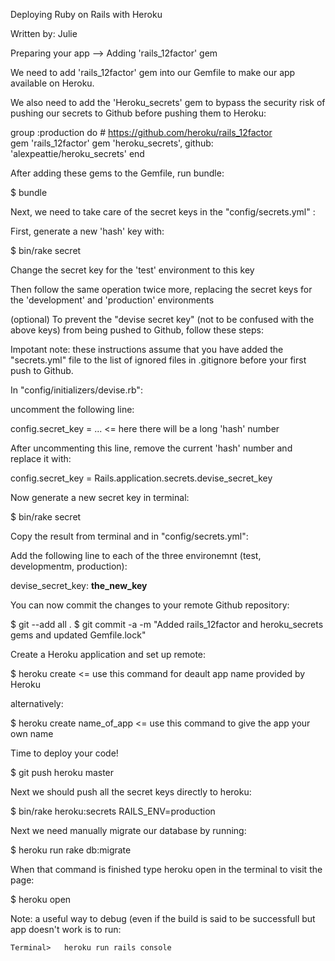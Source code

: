 Deploying Ruby on Rails with Heroku

Written by: Julie


Preparing your app --> Adding 'rails_12factor' gem
   
We need to add 'rails_12factor' gem into our Gemfile to make our app available on Heroku.

We also need to add the 'Heroku_secrets' gem to bypass the security risk of pushing our secrets to Github before pushing them to Heroku:

group :production do
    # https://github.com/heroku/rails_12factor  
    gem 'rails_12factor'
	gem 'heroku_secrets', github: 'alexpeattie/heroku_secrets'
end


After adding these gems to the Gemfile, run bundle:

$ bundle


Next, we need to take care of the secret keys in the "config/secrets.yml" :

First, generate a new 'hash' key with:

$ bin/rake secret

Change the secret key for the 'test' environment to this key

Then follow the same operation twice more, replacing the secret keys for the 'development' and 'production' environments


(optional) To prevent the "devise secret key" (not to be confused with the above keys) from being pushed to Github, follow these steps:

Impotant note: these instructions assume that you have added the "secrets.yml" file to the list of ignored files in .gitignore before your first push to Github.

In "config/initializers/devise.rb": 

uncomment the following line:

config.secret_key = ...      <=  here there will be a long 'hash' number

After uncommenting this line, remove the current 'hash' number and replace it with:

config.secret_key = Rails.application.secrets.devise_secret_key


Now generate a new secret key in terminal:

$ bin/rake secret

Copy the result from terminal and in "config/secrets.yml":

Add the following line to each of the three environemnt (test, developmentm, production):

devise_secret_key: **the_new_key**


You can now commit the changes to your remote Github repository:

$ git --add all .
$ git commit -a -m "Added rails_12factor and heroku_secrets gems and updated Gemfile.lock"


Create a Heroku application and set up remote:

$ heroku create 				<= use this command for deault app name provided by Heroku

alternatively:

$ heroku create name_of_app 	<= use this command to give the app your own name


Time to deploy your code!

$ git push heroku master


Next we should push all the secret keys directly to heroku:

$ bin/rake heroku:secrets RAILS_ENV=production


Next we need manually migrate our database by running:

$ heroku run rake db:migrate


When that command is finished type heroku open in the terminal to visit the page:

$ heroku open


Note: a useful way to debug (even if the build is said to be successfull but app 
doesn't work is to run:

	Terminal>	heroku run rails console




